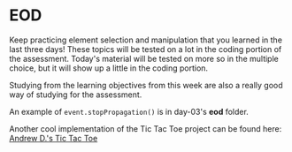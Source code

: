 # EOD

Keep practicing element selection and manipulation that you learned in the last
three days! These topics will be tested on a lot in the coding portion of the
assessment. Today's material will be tested on more so in the multiple choice,
but it will show up a little in the coding portion.

Studying from the learning objectives from this week are also a really good
way of studying for the assessment.

An example of `event.stopPropagation()` is in day-03's  __eod__ folder.

Another cool implementation of the Tic Tac Toe project can be found here:
[Andrew D.'s Tic Tac Toe](https://github.com/adotterer/tic-tac-toe-starter-eod)
